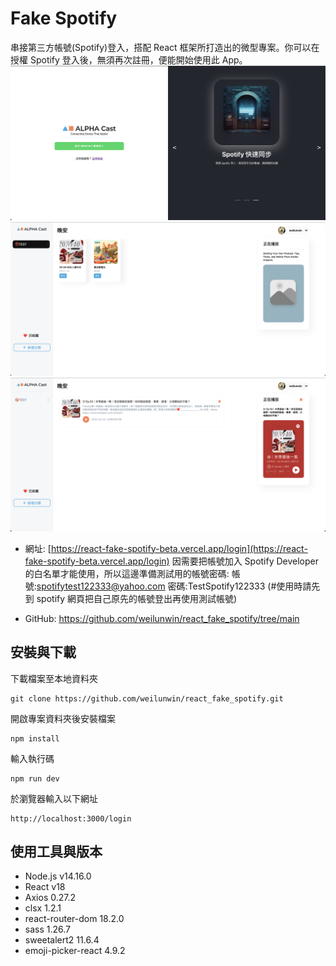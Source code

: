 # Fake Spotify

串接第三方帳號(Spotify)登入，搭配 React 框架所打造出的微型專案。你可以在授權 Spotify 登入後，無須再次註冊，便能開始使用此 App。
![Alt text](public/demo01.png)
![Alt text](public/demo02.png)
![Alt text](public/demo03.png)

- 網址: [https://react-fake-spotify-beta.vercel.app/login](https://react-fake-spotify-beta.vercel.app/login)
  因需要把帳號加入 Spotify Developer 的白名單才能使用，所以這邊準備測試用的帳號密碼:
  帳號:spotifytest122333@yahoo.com
  密碼:TestSpotify122333
  (#使用時請先到 spotify 網頁把自己原先的帳號登出再使用測試帳號)

- GitHub: https://github.com/weilunwin/react_fake_spotify/tree/main

## 安裝與下載

下載檔案至本地資料夾

```
git clone https://github.com/weilunwin/react_fake_spotify.git
```

開啟專案資料夾後安裝檔案

```
npm install
```

輸入執行碼

```
npm run dev
```

於瀏覽器輸入以下網址

```
http://localhost:3000/login
```

## 使用工具與版本

- Node.js v14.16.0
- React v18
- Axios 0.27.2
- clsx 1.2.1
- react-router-dom 18.2.0
- sass 1.26.7
- sweetalert2 11.6.4
- emoji-picker-react 4.9.2
